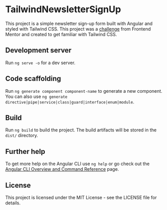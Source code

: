# TailwindNewsletterSignUp

This project is a simple newsletter sign-up form built with Angular and styled with Tailwind CSS. This project was a [challenge](https://www.frontendmentor.io/challenges/newsletter-signup-form-with-success-message-3FC1AZbNrv) from Frontend Mentor and created to get familiar with Tailwind CSS.

## Development server

Run `ng serve -o` for a dev server.

## Code scaffolding

Run `ng generate component component-name` to generate a new component. You can also use `ng generate directive|pipe|service|class|guard|interface|enum|module`.

## Build

Run `ng build` to build the project. The build artifacts will be stored in the `dist/` directory.

## Further help

To get more help on the Angular CLI use `ng help` or go check out the [Angular CLI Overview and Command Reference](https://angular.io/cli) page.

## License

This project is licensed under the MIT License - see the LICENSE file for details.
